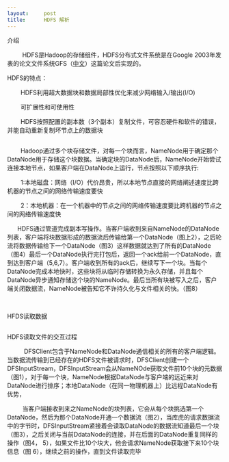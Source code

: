```yaml
---
layout:     post
title:      HDFS 解析
---
```

<div id="article_content" class="article_content clearfix csdn-tracking-statistics" data-pid="blog" data-mod="popu_307" data-dsm="post">
								            <link rel="stylesheet" href="https://csdnimg.cn/release/phoenix/template/css/ck_htmledit_views-f76675cdea.css">
						<div class="htmledit_views" id="content_views">
                
<p>介绍<br></p>
<p>         HDFS是Hadoop的存储组件，HDFS分布式文件系统是在Google 2003年发表的论文文件系统GFS（<a href="http://www.open-open.com/lib/view/open1328763454608.html" rel="nofollow">中文</a>）这篇论文后实现的。</p>
<p>HDFS的特点：</p>
<p>        HDFS利用超大数据块和数据局部性优化来减少网络输入/输出(I/O)</p>
<p>        可扩展性和可使用性</p>
<p>        HDFS按照配置的副本数（3个副本）复制文件，可容忍硬件和软件的错误，并能自动重新复制坏节点上的数据块</p>
<p><img src="https://img-blog.csdn.net/20151031194422544?watermark/2/text/aHR0cDovL2Jsb2cuY3Nkbi5uZXQv/font/5a6L5L2T/fontsize/400/fill/I0JBQkFCMA==/dissolve/70/gravity/Center" alt=""></p>
<p>        Hadoop通过多个块存储文件，对每一个块而言，NameNode用于确定那个DataNode用于存储这个块数据。当确定块的DataNode后，NameNode开始尝试连接本地节点，如果客户端在DataNode上运行，节点按照以下顺序执行:</p>
<p>        1:本地磁盘：网络（I/O）代价昂贵，所以本地节点直接的网络阐述速度比跨机器的节点之间的网络传输速度要快</p>
<p>        2：本地机器：在一个机器中的节点之间的网络传输速度要比跨机器的节点之间的网络传输速度快</p>
<p>      HDFS通过管道完成副本写操作。当客户端收到来自NameNode的DataNode列表，客户端将块数据形成的数据流后传输给第一个DataNode（图上2），之后轮流将数据传输给下一个DataNode（图3）这样数据就达到了所有的DataNode（图4）最后一个DataNode执行完打包后，返回一个ack给前一个DataNode，直到达到客户端（5,6,7）。客户端收到所有的ack后，继续写下一个块。当每个DataNode完成本地快时，这些块将从临时存储转换为永久存储，并且每个DataNode异步通知存储这个块的NameNode。最后当所有块被写入之后，客户端关闭数据流，NameNode被告知它不许持久化与文件相关的快。（图8）</p>
<p><br></p>
<p>HFDS读取数据</p>
<p><img src="https://img-blog.csdn.net/20151031200208098?watermark/2/text/aHR0cDovL2Jsb2cuY3Nkbi5uZXQv/font/5a6L5L2T/fontsize/400/fill/I0JBQkFCMA==/dissolve/70/gravity/Center" alt=""></p>
<p>HDFS读取文件的交互过程</p>
<p>          DFSClient包含于NameNode和DataNode通信相关的所有的客户端逻辑。当数据流传输到已经存在的HDFS文件被请求时，DFSClient创建一个DFSInputStream，DFSInputStream会从NameNOde获取文件前10个块的元数据（图1），对于每一个块，NameNode根据DataNode与客户端的远近来对DataNode进行排序；本地DataNode（在同一物理机器上）比远程DataNode有优势，</p>
<p>         当客户端接收到来之NameNode的块列表，它会从每个块挑选第一个DataNode，然后为那个DataNode开通一个数据流（图2），当库虎的请求数据流中的字节时，DFSInputStream紧接着会读取DataNode的数据流知道最后一个块（图3），之后关闭与当前DdataNode的连接，并在后面的DataNode重复同样的操作（图4， 5），如果文件比10个块大，他会请求NameNode获取接下来10个块信息（图 6），继续之前的操作，直到文件读取完毕<br></p>
            </div>
                </div>